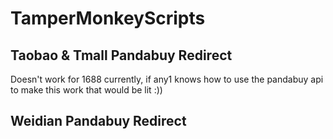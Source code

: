 # TamperMonkeyScripts

## Taobao & Tmall Pandabuy Redirect
Doesn't work for 1688 currently, if any1 knows how to use the pandabuy api to make this work that would be lit :)) 

## Weidian Pandabuy Redirect 
